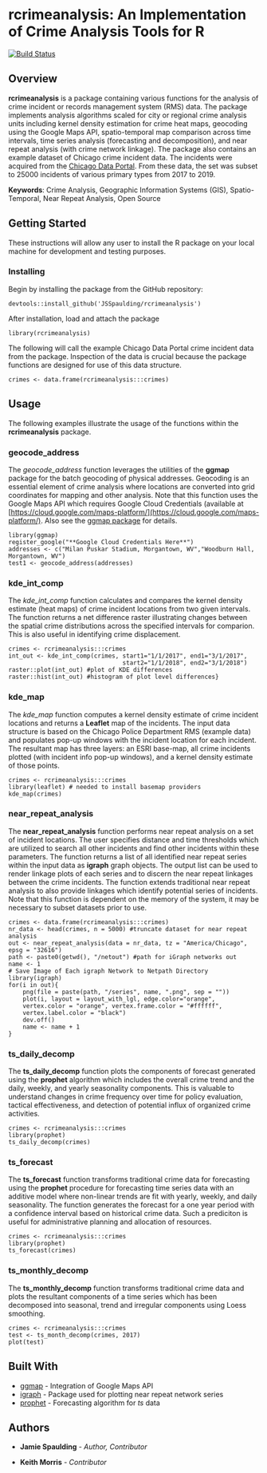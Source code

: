 # rcrimeanalysis: An Implementation of Crime Analysis Tools for R

<!-- badges: start -->
[![Build 
Status](https://travis-ci.org/JSSpaulding/rcrimeanalysis.svg?branch=master)](https://travis-ci.org/JSSpaulding/rcrimeanalysis)
<!-- badges: end -->

## Overview

**rcrimeanalysis** is a package containing various functions for the analysis of crime incident or records management system (RMS) data. The package implements analysis algorithms scaled for city or regional crime analysis units including kernel density estimation for crime heat maps, geocoding using the Google Maps API, spatio-temporal map comparison across time intervals, time series analysis (forecasting and decomposition), and near repeat analysis (with crime network linkage). The package also contains an example dataset of Chicago crime incident data. The incidents were acquired from the [Chicago Data Portal](https://data.cityofchicago.org/Public-Safety/Crimes-2001-to-present/ijzp-q8t2). From these data, the set was subset to 25000 incidents of various primary types from 2017 to 2019.

**Keywords**: Crime Analysis, Geographic Information Systems (GIS), Spatio-Temporal, Near Repeat Analysis, Open Source

## Getting Started

These instructions will allow any user to install the R package on your local machine for development and testing purposes. 

### Installing

Begin by installing the package from the GitHub repository:

```
devtools::install_github('JSSpaulding/rcrimeanalysis')
```

After installation, load and attach the package

```
library(rcrimeanalysis)
```

The following will call the example Chicago Data Portal crime incident data from the package. Inspection of the data is crucial because the package functions are designed for use of this data structure.

```
crimes <- data.frame(rcrimeanalysis:::crimes)
```

## Usage

The following examples illustrate the usage of the functions within the **rcrimeanalysis** package.

### geocode_address

The *geocode_address* function leverages the utilities of the **ggmap** package for the batch geocoding of physical addresses. Geocoding is an essential element of crime analysis where locations are converted into grid coordinates for mapping and other analysis. Note that this function uses the Google Maps API which requires Google Cloud Credentials (available at [https://cloud.google.com/maps-platform/](https://cloud.google.com/maps-platform/). Also see the [ggmap package](https://github.com/dkahle/ggmap) for details.

```
library(ggmap)
register_google("**Google Cloud Credentials Here**")
addresses <- c("Milan Puskar Stadium, Morgantown, WV","Woodburn Hall, Morgantown, WV")
test1 <- geocode_address(addresses)

```

### kde_int_comp

The *kde_int_comp* function calculates and compares the kernel density estimate (heat maps) of crime incident locations from two given intervals. The function returns a net difference raster illustrating changes between the spatial crime distributions across the specified intervals for comparion. This is also useful in identifying crime displacement.

```
crimes <- rcrimeanalysis:::crimes
int_out <- kde_int_comp(crimes, start1="1/1/2017", end1="3/1/2017",
                                start2="1/1/2018", end2="3/1/2018")
raster::plot(int_out) #plot of KDE differences
raster::hist(int_out) #histogram of plot level differences}
```

### kde_map

The *kde_map* function computes a kernel density estimate of crime incident locations and returns a **Leaflet** map of the incidents. The input data structure is based on the Chicago Police Department RMS (example data) and populates pop-up windows with the incident location for each incident. The resultant map has three layers: an ESRI base-map, all crime incidents plotted (with incident info pop-up windows), and a kernel density estimate of those points.

```
crimes <- rcrimeanalysis:::crimes
library(leaflet) # needed to install basemap providers
kde_map(crimes)
```

### near_repeat_analysis

The **near_repeat_analysis** function performs near repeat analysis on a set of incident locations. The user specifies distance and time thresholds which are utilized to search all other incidents and find other incidents within these parameters. The function returns a list of all identified near repeat series within the input data as **igraph** graph objects. The output list can be used to render linkage plots of each series and to discern the near repeat linkages between the crime incidents. The function extends traditional near repeat analysis to also provide linkages which identify potential series of incidents. Note that this function is dependent on the memory of the system, it may be necessary to subset datasets prior to use. 

```
crimes <- data.frame(rcrimeanalysis:::crimes)
nr_data <- head(crimes, n = 5000) #truncate dataset for near repeat analysis
out <- near_repeat_analysis(data = nr_data, tz = "America/Chicago", epsg = "32616")
path <- paste0(getwd(), "/netout") #path for iGraph networks out
name <- 1
# Save Image of Each igraph Network to Netpath Directory
library(igraph)
for(i in out){
    png(file = paste(path, "/series", name, ".png", sep = ""))
    plot(i, layout = layout_with_lgl, edge.color="orange",
    vertex.color = "orange", vertex.frame.color = "#ffffff",
    vertex.label.color = "black")
    dev.off()
    name <- name + 1
}
```

### ts_daily_decomp

The **ts_daily_decomp** function plots the components of forecast generated using the **prophet** algorithm which includes the overall crime trend and the daily, weekly, and yearly seasonality components. This is valuable to understand changes in crime frequency over time for policy evaluation, tactical effectiveness, and detection of potential influx of organized crime activities.

```
crimes <- rcrimeanalysis:::crimes
library(prophet)
ts_daily_decomp(crimes)
```

### ts_forecast

The **ts_forecast** function transforms traditional crime data for forecasting using the **prophet** procedure for forecasting time series data with an additive model where non-linear trends are fit with yearly, weekly, and daily seasonality. The function generates the forecast for a one year period with a confidence interval based on historical crime data. Such a prediciton is useful for administrative planning and allocation of resources. 

```
crimes <- rcrimeanalysis:::crimes
library(prophet)
ts_forecast(crimes)
```

### ts_monthly_decomp

The **ts_monthly_decomp** function transforms traditional crime data and plots the resultant components of a time series which has been decomposed into seasonal, trend and irregular components using Loess smoothing.

```
crimes <- rcrimeanalysis:::crimes
test <- ts_month_decomp(crimes, 2017)
plot(test)
```

## Built With

* [ggmap](https://github.com/dkahle/ggmap) - Integration of Google Maps API
* [igraph](https://igraph.org/r/) - Package used for plotting near repeat network series
* [prophet](https://github.com/facebook/prophet) - Forecasting algorithm for *ts* data


## Authors

* **Jamie Spaulding** - *Author, Contributor*

* **Keith Morris** - *Contributor*
